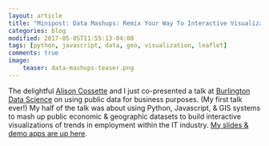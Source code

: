 ```yaml
---
layout: article
title: "Minipost: Data Mashups: Remix Your Way To Interactive Visualizations"
categories: blog
modified: 2017-05-05T11:55:13-04:00
tags: [python, javascript, data, geo, visualization, leaflet]
comments: true
image:
    teaser: data-mashups-teaser.png
---
```


 The delightful [Alison Cossette](https://twitter.com/alison_cossette) and I just co-presented a talk at [Burlington Data Science](https://www.meetup.com/Burlington-Data-Scientists/) on using public data for business purposes. (My first talk ever!) My half of the talk was about using Python, Javascript, & GIS systems to mash up public economic & geographic datasets to build interactive visualizations of trends in employment within the IT industry. [My slides & demo apps are up here](https://vivshaw.github.io/4-19-public-data-talk/).